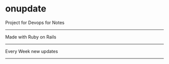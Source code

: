 # onupdate
Project for Devops for Notes
____________________________

Made with Ruby on Rails
________________________

Every Week new updates
_________________________

